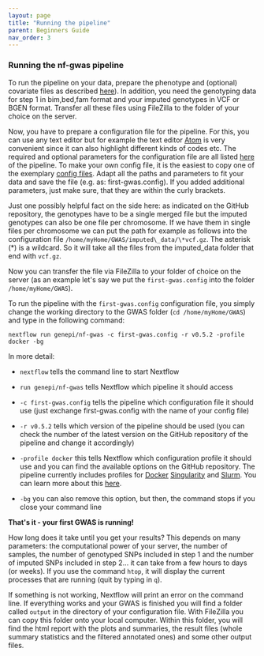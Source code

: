 ```yaml
---
layout: page
title: "Running the pipeline"
parent: Beginners Guide
nav_order: 3
---
```


### Running the nf-gwas pipeline

To run the pipeline on your data, prepare the phenotype and (optional) covariate files as described [here](https://rgcgithub.github.io/regenie/options/#input)). In addition, you need the genotyping data for step 1 in bim,bed,fam format and your imputed genotypes in VCF or BGEN format. Transfer all these files using FileZilla to the folder of your choice on the server.

Now, you have to prepare a configuration file for the pipeline. For this, you can use any text editor but for example the text editor [Atom](https://atom.io/) is very convenient since it can also highlight different kinds of codes etc. The required and optional parameters for the configuration file are all listed [here](../params/params) of the pipeline. To make your own config file, it is the easiest to copy one of the exemplary [config files](https://github.com/genepi/nf-gwas/tree/main/conf/tests). Adapt all the paths and parameters to fit your data and save the file (e.g. as: first-gwas.config). If you added additional parameters, just make sure, that they are within the curly brackets.

Just one possibly helpful fact on the side here: as indicated on the GitHub repository, the genotypes have to be a single merged file but the imputed genotypes can also be one file per chromosome. If we have them in single files per chromosome we can put the path for example as follows into the configuration file `/home/myHome/GWAS/imputed\_data/\*vcf.gz`. The asterisk (\*) is a wildcard. So it will take all the files from the imputed\_data folder that end with `vcf.gz`.

 Now you can transfer the file via FileZilla to your folder of choice on the server (as an example let's say we put the `first-gwas.config` into the folder `/home/myHome/GWAS`).

To run the pipeline with the `first-gwas.config` configuration file, you simply change the working directory to the GWAS folder (`cd /home/myHome/GWAS`) and type in the following command:
```
nextflow run genepi/nf-gwas -c first-gwas.config -r v0.5.2 -profile docker -bg
```
In more detail:

* `nextflow` tells the command line to start Nextflow

* `run genepi/nf-gwas` tells Nextflow which pipeline it should access

* `-c first-gwas.config` tells the pipeline which configuration file it should use (just exchange first-gwas.config with the name of your config file)

* `-r v0.5.2` tells which version of the pipeline should be used (you can check the number of the latest version on the GitHub repository of the pipeline and change it accordingly)

* `-profile docker` this tells Nextflow which configuration profile it should use and you can find the available options on the GitHub repository. The pipeline currently includes profiles for [Docker](https://www.docker.com/) [Singularity](https://apptainer.org/) and [Slurm](https://slurm.schedmd.com/documentation.html). You can learn more about this [here](../configuration/profiles).

* `-bg` you can also remove this option, but then, the command stops if you close your command line

**That's it - your first GWAS is running!**

 How long does it take until you get your results? This depends on many parameters: the computational power of your server, the number of samples, the number of genotyped SNPs included in step 1 and the number of imputed SNPs included in step 2… it can take from a few hours to days (or weeks). If you use the command `htop`, it will display the current processes that are running (quit by typing in `q`).

If something is not working, Nextflow will print an error on the command line. If everything works and your GWAS is finished you will find a folder called `output` in the directory of your configuration file. With FileZilla you can copy this folder onto your local computer. Within this folder, you will find the html report with the plots and summaries, the result files (whole summary statistics and the filtered annotated ones) and some other output files.
